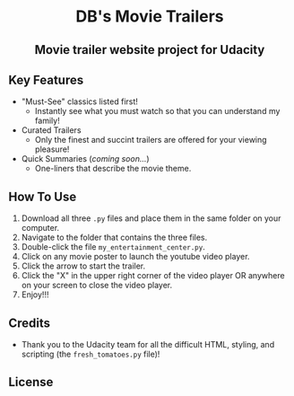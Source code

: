 <h1 align="center">
   DB's Movie Trailers
   <br>
</h1>

<h2 align="center">
   Movie trailer website project for Udacity
   <br>
</h2>

## Key Features

* "Must-See" classics listed first!
  - Instantly see what you must watch so that you can understand my family!
* Curated Trailers
  - Only the finest and succint trailers are offered for your viewing pleasure!
* Quick Summaries (_coming soon..._)
  - One-liners that describe the movie theme.

## How To Use

1. Download all three ```.py``` files and place them in the same folder on
   your computer.
2. Navigate to the folder that contains the three files. 
3. Double-click the file ```my_entertainment_center.py```.
4. Click on any movie poster to launch the youtube video player.
5. Click the arrow to start the trailer.
6. Click the "X" in the upper right corner of the video player OR anywhere
   on your screen to close the video player.
7. Enjoy!!!

## Credits

* Thank you to the Udacity team for all the difficult HTML, styling, and scripting
(the ```fresh_tomatoes.py``` file)! 

## License


 
